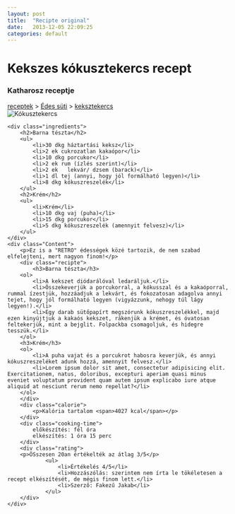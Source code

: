 ```yaml
---
layout: post
title:  "Recipte original"
date:   2013-12-05 22:09:25
categories: default
---
```


<h1>Kekszes kókusztekercs recept</h1>
<h3>Katharosz receptje</h3>

<div class="breadcrumbs">
	<a href="/receptek/kategoria">receptek</a> >
	<a href="/receptek/kategoria/edes-suti">Édes süti</a> >
	<a href="/receptek/kategoria/edes-suti/keksztekercs">keksztekercs</a>
</div>

<div class="main-content">
	<img src="{{ site.baseurl }}/images/kokusz_tekercs.jpg" alt="Kókusztekercs">

	<div class="ingredients">
		<h2>Barna tészta</h2>
		<ul>
			<li>30 dkg háztartási keksz</li>
			<li>2 ek cukrozatlan kakaópor</li>
			<li>10 dkg porcukor</li>
			<li>2 ek rum (ízlés szerint)</li>
			<li>2 ek   lekvár/ dzsem (barack)</li>
			<li>1 dl tej (annyi, hogy jól formálható legyen)</li>
			<li>8 dkg kókuszreszelék</li>
		</ul>
		<h2>Krém</h2>
		<ul>
			<li>Krém</li>
			<li>10 dkg vaj (puha)</li>
			<li>15 dkg porcukor</li>
			<li>5 dkg kókuszreszelék (amennyit felvesz)</li>
		</ul>
	</div>
	<div class="Content">
		<p>Ez is a "RETRO" édességek közé tartozik, de nem szabad elfelejteni, mert nagyon finom!</p>
		<div class="recipte">
			<h3>Barna tészta</h3>
		<ol>
			<li>A kekszet diódarálóval ledaráljuk.</li>
			<li>Összekeverjük a porcukorral, a kókusszal és a kakaóporral, rummal ízestjük, hozzáadjuk a lekvárt, és fokozatosan adagolva annyi tejet, hogy jól formálható legyen (vigyázzunk, nehogy túl lágy legyen!).</li>
			<li>Egy darab sütőpapírt megszórunk kókuszreszelékkel, majd ezen kinyújtjuk a kakaós kekszet, rákenjük a krémet, és óvatosan feltekerjük, mint a bejglit. Folpackba csomagoljuk, és hidegre tesszük.</li>
		</ol>
		<h3>Krém</h3>
		<ol>
			<li>A puha vajat és a porcukrot habosra keverjük, és annyi kókuszreszeléket adunk hozzá, amennyit felvesz.</li>
			<li>Lorem ipsum dolor sit amet, consectetur adipisicing elit. Exercitationem, natus, doloribus, excepturi aperiam quasi minus eveniet voluptatum provident quam autem ipsum explicabo iure atque aliquid at nesciunt rerum nemo repellat?</li>
		</ol>
		</div>
		<div class="calorie">
			<p>Kalória tartalom <span>4027 kcal</span></p>
		</div>
		<div class="cooking-time">
			előkészítés: fél óra
			elkészítés: 1 óra 15 perc
		</div>
		<div class="rating">
		<p>ÖSszesen 20an értékelték az átlag 3/5</p>
				<ul>
					<li>Értékelés 4/5</li>
					<li>Hozzászólás: szerintem nem írta le tökéletesen a recept elkészítését, de mégis finom lett.</li>
					<li>Szerző: Fakezű Jakab</li>
				</ul>
		</div>
	</div>
</div>